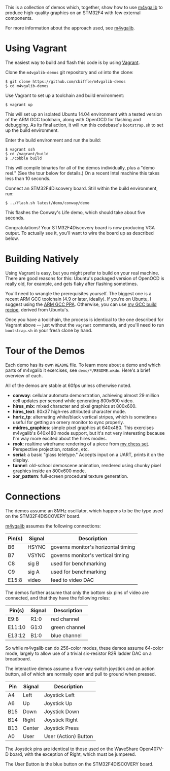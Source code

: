 This is a collection of demos which, together, show how to use [m4vgalib] to
produce high-quality graphics on an STM32F4 with few external components.

For more information about the approach used, see [m4vgalib].


Using Vagrant
=============

The easiest way to build and flash this code is by using [Vagrant].

Clone the `m4vgalib-demos` git repository and `cd` into the clone:

    $ git clone https://github.com/cbiffle/m4vgalib-demos
    $ cd m4vgalib-demos

Use Vagrant to set up a toolchain and build environment:

    $ vagrant up

This will set up an isolated Ubuntu 14.04 environment with a tested version of
the ARM GCC toolchain, along with OpenOCD for flashing and debugging.  As its
final action, it will run this codebase's `bootstrap.sh` to set up the build
environment.

Enter the build environment and run the build:

    $ vagrant ssh
    $ cd /vagrant/build
    $ ./cobble build

This will compile binaries for all of the demos individually, plus a "demo
reel."  (See the tour below for details.)  On a recent Intel machine this takes
less than 10 seconds.

Connect an STM32F4Discovery board.  Still within the build environment, run:

    $ ../flash.sh latest/demo/conway/demo

This flashes the Conway's Life demo, which should take about five seconds.

Congratulations!  Your STM32F4Discovery board is now producing VGA output.  To
actually see it, you'll want to wire the board up as described below.


Building Natively
=================

Using Vagrant is easy, but you might prefer to build on your real machine.
There are good reasons for this: Ubuntu's packaged version of OpenOCD is really
old, for example, and gets flaky after flashing sometimes.

You'll need to wrangle the prerequisites yourself.  The biggest one is a recent
ARM GCC toolchain (4.9 or later, ideally).  If you're on Ubuntu, I suggest using
the [ARM GCC PPA].  Otherwise, you can use [my GCC build recipe], derived from
Ubuntu's.

Once you have a toolchain, the process is identical to the one described for
Vagrant above -- just without the `vagrant` commands, and you'll need to run
`bootstrap.sh` in your fresh clone by hand.


Tour of the Demos
=================

Each demo has its own `README` file.  To learn more about a demo and which
parts of m4vgalib it exercises, see `demo/*/README.mkdn`.  Here's a brief
overview of each.

All of the demos are stable at 60fps unless otherwise noted.

 - **conway**: cellular automata demonstration, achieving almost 29 million
   cell updates per second while generating 800x600 video.
 - **hires_mix**: mixed character and pixel graphics at 800x600.
 - **hires_text**: 80x37 high-res attributed character mode.
 - **horiz_tp**: alternating white/black vertical stripes, which is sometimes
   useful for getting an ornery monitor to sync properly.
 - **midres_graphics**: simple pixel graphics at 640x480.  This exercises
   m4vgalib's 640x480 mode support, but it's not very interesting because I'm
   way more excited about the hires modes.
 - **rook**: realtime wireframe rendering of a piece from [my chess set].
   Perspective projection, rotation, etc.
 - **serial**: a basic "glass teletype."  Accepts input on a UART, prints it
   on the display.
 - **tunnel**: old-school demoscene animation, rendered using chunky pixel
   graphics inside an 800x600 mode.
 - **xor_pattern**: full-screen procedural texture generation.


Connections
===========

The demos assume an 8MHz oscillator, which happens to be the type used on the
STM32F4DISCOVERY board.

[m4vgalib] assumes the following connections:

Pin(s) | Signal | Description
-------|--------|------------
B6     | HSYNC  | governs monitor's horizontal timing
B7     | VSYNC  | governs monitor's vertical timing
C8     | sig B  | used for benchmarking
C9     | sig A  | used for benchmarking
E15:8  | video  | feed to video DAC

The demos further assume that only the bottom six pins of video are connected,
and that they have the following roles:

Pin(s) | Signal | Description
-------|--------|------------
E9:8   | R1:0   | red channel
E11:10 | G1:0   | green channel
E13:12 | B1:0   | blue channel

So while m4vgalib can do 256-color modes, these demos assume 64-color mode,
largely to allow use of a trivial six-resistor R2R ladder DAC on a breadboard.

The interactive demos assume a five-way switch joystick and an action button,
all of which are normally open and pull to ground when pressed.

Pin | Signal | Description
----|--------|------------
A4  | Left   | Joystick Left
A6  | Up     | Joystick Up
B15 | Down   | Joystick Down
B14 | Right  | Joystick Right
B13 | Center | Joystick Press
A0  | User   | User (Action) Button

The Joystick pins are identical to those used on the WaveShare Open407V-D board,
with the exception of Right, which must be jumpered.

The User Button is the blue button on the STM32F4DISCOVERY board.

[m4vgalib]: https://github.com/cbiffle/m4vgalib
[my chess set]: http://cliffle.com/thing/chess-set-i/
[GCC ARM Embedded]: https://launchpad.net/gcc-arm-embedded
[Vagrant]: https://www.vagrantup.com/
[ARM GCC PPA]: https://launchpad.net/~team-gcc-arm-embedded/+archive/ubuntu/ppa
[my GCC build recipe]: https://github.com/cbiffle/gcc-arm-embedded
